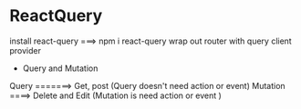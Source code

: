 # ReactQuery

install react-query ===> npm i react-query
wrap out router with query client provider

-  Query and Mutation

Query =======> Get, post (Query doesn't need action or event)
Mutation ====> Delete and Edit (Mutation is need action or event )

<!-- Deleting Product popover delete vaye paxi aauxa  -->
<!-- Product Counter pani chaldaina -->

